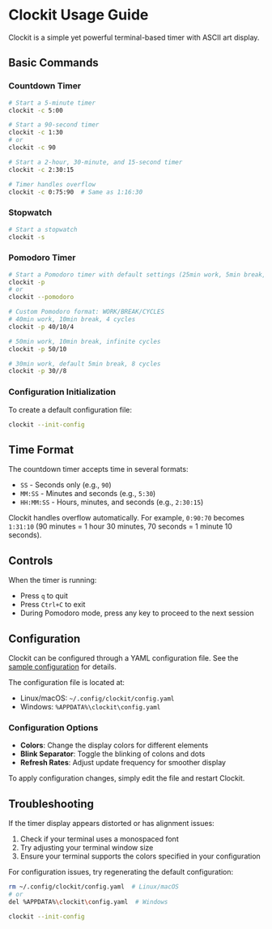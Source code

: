 # Clockit Usage Guide

Clockit is a simple yet powerful terminal-based timer with ASCII art display.

## Basic Commands

### Countdown Timer

```bash
# Start a 5-minute timer
clockit -c 5:00

# Start a 90-second timer
clockit -c 1:30
# or
clockit -c 90

# Start a 2-hour, 30-minute, and 15-second timer
clockit -c 2:30:15

# Timer handles overflow
clockit -c 0:75:90  # Same as 1:16:30
```

### Stopwatch

```bash
# Start a stopwatch
clockit -s
```

### Pomodoro Timer

```bash
# Start a Pomodoro timer with default settings (25min work, 5min break, infinite cycles)
clockit -p
# or
clockit --pomodoro

# Custom Pomodoro format: WORK/BREAK/CYCLES
# 40min work, 10min break, 4 cycles
clockit -p 40/10/4

# 50min work, 10min break, infinite cycles
clockit -p 50/10

# 30min work, default 5min break, 8 cycles
clockit -p 30//8
```

### Configuration Initialization

To create a default configuration file:

```bash
clockit --init-config
```

## Time Format

The countdown timer accepts time in several formats:

- `SS` - Seconds only (e.g., `90`)
- `MM:SS` - Minutes and seconds (e.g., `5:30`)
- `HH:MM:SS` - Hours, minutes, and seconds (e.g., `2:30:15`)

Clockit handles overflow automatically. For example, `0:90:70` becomes `1:31:10` (90 minutes = 1 hour 30 minutes, 70 seconds = 1 minute 10 seconds).

## Controls

When the timer is running:

- Press `q` to quit
- Press `Ctrl+C` to exit
- During Pomodoro mode, press any key to proceed to the next session

## Configuration

Clockit can be configured through a YAML configuration file. See the [sample configuration](sample-config.yaml) for details.

The configuration file is located at:
- Linux/macOS: `~/.config/clockit/config.yaml`
- Windows: `%APPDATA%\clockit\config.yaml`

### Configuration Options

- **Colors**: Change the display colors for different elements
- **Blink Separator**: Toggle the blinking of colons and dots
- **Refresh Rates**: Adjust update frequency for smoother display

To apply configuration changes, simply edit the file and restart Clockit.

## Troubleshooting

If the timer display appears distorted or has alignment issues:
1. Check if your terminal uses a monospaced font
2. Try adjusting your terminal window size
3. Ensure your terminal supports the colors specified in your configuration

For configuration issues, try regenerating the default configuration:
```bash
rm ~/.config/clockit/config.yaml  # Linux/macOS
# or
del %APPDATA%\clockit\config.yaml  # Windows

clockit --init-config
```